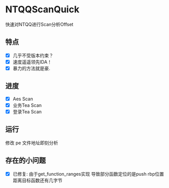 # NTQQScanQuick
快速对NTQQ进行Scan分析Offset

## 特点
- [x] 几乎不受版本约束？
- [x] 速度遥遥领先IDA！
- [x] 暴力的方法就是豪.

## 进度
- [x] Aes Scan
- [x] 业务Tea Scan
- [x] 登录Tea Scan

## 运行
修改 pe 文件地址即刻分析

## 存在的小问题
-[x] 已修复: 由于get_function_ranges实现 导致部分函数定位的是push rbp位置 距离目标函数还有几字节
